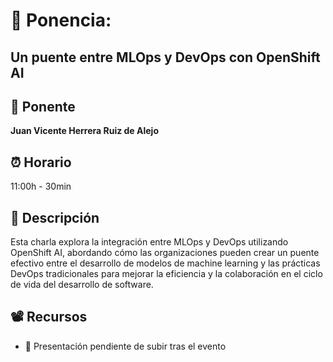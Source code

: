 # 📌 Ponencia:
## Un puente entre MLOps y DevOps con OpenShift AI

## 👤 Ponente
**Juan Vicente Herrera Ruiz de Alejo**

## ⏰ Horario
11:00h - 30min

## 📄 Descripción
Esta charla explora la integración entre MLOps y DevOps utilizando OpenShift AI, abordando cómo las organizaciones pueden crear un puente efectivo entre el desarrollo de modelos de machine learning y las prácticas DevOps tradicionales para mejorar la eficiencia y la colaboración en el ciclo de vida del desarrollo de software.

## 📽 Recursos
- 🎤 Presentación pendiente de subir tras el evento
